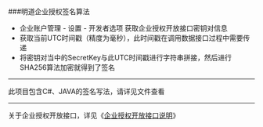###明道企业授权签名算法

* 企业账户管理 - 设置 - 开发者选项 获取企业授权开放接口密钥对信息
* 获取当前UTC时间戳（精度为毫秒），此时间戳在调用数据接口过程中需要传递
* 将密钥对当中的SecretKey与此UTC时间戳进行字符串拼接，然后进行SHA256算法加密就得到了签名

***
此项目包含C#、JAVA的签名写法，请详见文件查看

***

关于企业授权开放接口，详见《[企业授权开放接口说明](https://www.showdoc.cc/mingdao?page_id=15519621)》
